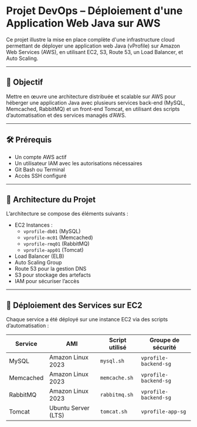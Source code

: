 # Projet DevOps – Déploiement d'une Application Web Java sur AWS

Ce projet illustre la mise en place complète d'une infrastructure cloud permettant de déployer une application web Java (vProfile) sur Amazon Web Services (AWS), en utilisant EC2, S3, Route 53, un Load Balancer, et Auto Scaling.

---

## 🎯 Objectif

Mettre en œuvre une architecture distribuée et scalable sur AWS pour héberger une application Java avec plusieurs services back-end (MySQL, Memcached, RabbitMQ) et un front-end Tomcat, en utilisant des scripts d’automatisation et des services managés d’AWS.

---

## 🛠️ Prérequis

- Un compte AWS actif
- Un utilisateur IAM avec les autorisations nécessaires
- Git Bash ou Terminal
- Accès SSH configuré

---

## 📐 Architecture du Projet

L’architecture se compose des éléments suivants :

- EC2 Instances :
  - `vprofile-db01` (MySQL)
  - `vprofile-mc01` (Memcached)
  - `vprofile-rmq01` (RabbitMQ)
  - `vprofile-app01` (Tomcat)
- Load Balancer (ELB)
- Auto Scaling Group
- Route 53 pour la gestion DNS
- S3 pour stockage des artefacts
- IAM pour sécuriser l’accès


---

## 🚀 Déploiement des Services sur EC2

Chaque service a été déployé sur une instance EC2 via des scripts d’automatisation :

| Service     | AMI             | Script utilisé     | Groupe de sécurité         |
|-------------|------------------|---------------------|-----------------------------|
| MySQL       | Amazon Linux 2023 | `mysql.sh`          | `vprofile-backend-sg`       |
| Memcached   | Amazon Linux 2023 | `memcache.sh`       | `vprofile-backend-sg`       |
| RabbitMQ    | Amazon Linux 2023 | `rabbitmq.sh`       | `vprofile-backend-sg`       |
| Tomcat      | Ubuntu Server (LTS) | `tomcat.sh`      | `vprofile-app-sg`           |
